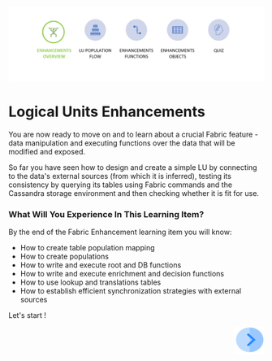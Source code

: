![](/academy/Training_Level_1/05_LU_Enhancements/images/EnhancementOverviewState.PNG)


# Logical Units Enhancements

You are now ready to move on and to learn about a crucial Fabric feature - data manipulation and executing functions over the data that will be modified and exposed. 

So far you have seen how to design and create a simple LU by connecting to the data's external sources (from which it is inferred), testing its consistency by querying its tables using Fabric commands and the Cassandra storage environment and then checking whether it is fit for use. 

 

### What Will You Experience In This Learning Item?

By the end of the Fabric Enhancement learning item you will know:

- How to create table population mapping
- How to create populations
- How to write and execute root and DB functions 
- How to write and execute enrichment and decision functions
- How to use lookup and translations tables
- How to establish efficient synchronization strategies with external sources

 

Let's start !

[<img align="right" width="60" height="54" src="/articles/images/Next.png">](/academy/Training_Level_1/05_LU_Enhancements/02_LU_Enhancements_PopulationMap_flow.md)
